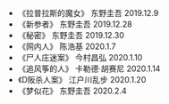 * 《拉普拉斯的魔女》 东野圭吾 2019.12.9
* 《新参者》 东野圭吾 2019.12.28
* 《秘密》 东野圭吾 2019.12.30
* 《网内人》 陈浩基 2020.1.7
* 《尸人庄迷案》 今村昌弘 2020.1.10
* 《追风筝的人》 卡勒德·胡赛尼 2020.1.14
* 《D阪杀人案》 江户川乱步 2020.1.20
* 《梦似花》 东野圭吾 2020.2.4